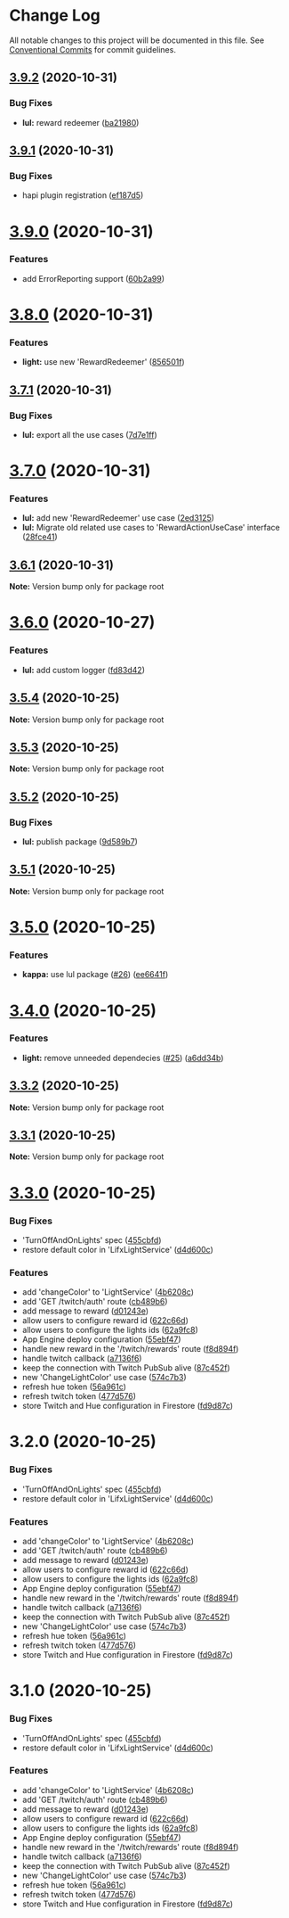# Change Log

All notable changes to this project will be documented in this file.
See [Conventional Commits](https://conventionalcommits.org) for commit guidelines.

## [3.9.2](https://github.com/streamdevs/lights/compare/v3.9.1...v3.9.2) (2020-10-31)


### Bug Fixes

* **lul:** reward redeemer ([ba21980](https://github.com/streamdevs/lights/commit/ba21980aab92b1c16eefad9d485240ae465405bc))





## [3.9.1](https://github.com/streamdevs/lights/compare/v3.9.0...v3.9.1) (2020-10-31)


### Bug Fixes

* hapi plugin registration ([ef187d5](https://github.com/streamdevs/lights/commit/ef187d54e6e4f7e6e9fdb248a8dd4f7ef3c2733f))





# [3.9.0](https://github.com/streamdevs/lights/compare/v3.8.0...v3.9.0) (2020-10-31)


### Features

* add ErrorReporting support ([60b2a99](https://github.com/streamdevs/lights/commit/60b2a9998f8548ef4e9ef324b8735f9c7903f5ef))





# [3.8.0](https://github.com/streamdevs/lights/compare/v3.7.1...v3.8.0) (2020-10-31)


### Features

* **light:** use new 'RewardRedeemer' ([856501f](https://github.com/streamdevs/lights/commit/856501f38428216ead6eaa297614b94c941587e5))





## [3.7.1](https://github.com/streamdevs/lights/compare/v3.7.0...v3.7.1) (2020-10-31)


### Bug Fixes

* **lul:** export all the use cases ([7d7e1ff](https://github.com/streamdevs/lights/commit/7d7e1ff16e169f51e355e0e0e8a5323f8fdbbe8c))





# [3.7.0](https://github.com/streamdevs/lights/compare/v3.6.1...v3.7.0) (2020-10-31)


### Features

* **lul:** add new 'RewardRedeemer' use case ([2ed3125](https://github.com/streamdevs/lights/commit/2ed312569142d6624475dbc9623e9338f180f353))
* **lul:** Migrate old related use cases to 'RewardActionUseCase' interface ([28fce41](https://github.com/streamdevs/lights/commit/28fce41bee4d028885547cfbd66a9d1ca89a1f5a))





## [3.6.1](https://github.com/streamdevs/lights/compare/v3.6.0...v3.6.1) (2020-10-31)

**Note:** Version bump only for package root





# [3.6.0](https://github.com/streamdevs/lights/compare/v3.5.4...v3.6.0) (2020-10-27)


### Features

* **lul:** add custom logger ([fd83d42](https://github.com/streamdevs/lights/commit/fd83d4269e2bc818de67023a1a7b61e873a40a34))





## [3.5.4](https://github.com/streamdevs/lights/compare/v3.5.3...v3.5.4) (2020-10-25)

**Note:** Version bump only for package root





## [3.5.3](https://github.com/streamdevs/lights/compare/v3.5.2...v3.5.3) (2020-10-25)

**Note:** Version bump only for package root





## [3.5.2](https://github.com/streamdevs/lights/compare/v3.5.1...v3.5.2) (2020-10-25)


### Bug Fixes

* **lul:** publish package ([9d589b7](https://github.com/streamdevs/lights/commit/9d589b7e414aaf8668d53c4bfd817afee6421cf5))





## [3.5.1](https://github.com/streamdevs/lights/compare/v3.5.0...v3.5.1) (2020-10-25)

**Note:** Version bump only for package root





# [3.5.0](https://github.com/streamdevs/lights/compare/v3.4.0...v3.5.0) (2020-10-25)


### Features

* **kappa:** use lul package ([#26](https://github.com/streamdevs/lights/issues/26)) ([ee6641f](https://github.com/streamdevs/lights/commit/ee6641f112237d1c8cc4be604d0e34e8b7497b5d))





# [3.4.0](https://github.com/streamdevs/lights/compare/v3.3.2...v3.4.0) (2020-10-25)


### Features

* **light:** remove unneeded dependecies ([#25](https://github.com/streamdevs/lights/issues/25)) ([a6dd34b](https://github.com/streamdevs/lights/commit/a6dd34b80271d5b757ab7a8f0861647ed1fcb77d))





## [3.3.2](https://github.com/streamdevs/lights/compare/v3.3.1...v3.3.2) (2020-10-25)

**Note:** Version bump only for package root





## [3.3.1](https://github.com/streamdevs/lights/compare/v3.3.0...v3.3.1) (2020-10-25)

**Note:** Version bump only for package root





# [3.3.0](https://github.com/streamdevs/lights/compare/v3.2.0...v3.3.0) (2020-10-25)


### Bug Fixes

* 'TurnOffAndOnLights' spec ([455cbfd](https://github.com/streamdevs/lights/commit/455cbfd214be2fa01a273a3ba8bcaa4472072471))
* restore default color in 'LifxLightService' ([d4d600c](https://github.com/streamdevs/lights/commit/d4d600c6597e2de49964fed689797cce23a37212))


### Features

* add 'changeColor' to 'LightService' ([4b6208c](https://github.com/streamdevs/lights/commit/4b6208cc8dceeb0fa61fd19b305fb07d602ec176))
* add 'GET /twitch/auth' route ([cb489b6](https://github.com/streamdevs/lights/commit/cb489b6c766c3d4b1e849e10c3f19b333b87c5b9))
* add message to reward ([d01243e](https://github.com/streamdevs/lights/commit/d01243e2f3be56549b0a39a76e0b871749394465))
* allow users to configure reward id ([622c66d](https://github.com/streamdevs/lights/commit/622c66dbc744f2081c7c7811e7b0e38acd275db5))
* allow users to configure the lights ids ([62a9fc8](https://github.com/streamdevs/lights/commit/62a9fc81484721a2b97fe81467129aa5a982f7d1))
* App Engine deploy configuration ([55ebf47](https://github.com/streamdevs/lights/commit/55ebf4788c69e8f0d70b06734b92445e288217dd))
* handle new reward in the '/twitch/rewards' route ([f8d894f](https://github.com/streamdevs/lights/commit/f8d894fb378f074b68e28db4ea925e0466155afd))
* handle twitch callback ([a7136f6](https://github.com/streamdevs/lights/commit/a7136f6876d6b0d412ab20b4b38ceb5ce0ef1290))
* keep the connection with Twitch PubSub alive ([87c452f](https://github.com/streamdevs/lights/commit/87c452f9b84dcc1d8e280abca1b56265854d3b4b))
* new 'ChangeLightColor' use case ([574c7b3](https://github.com/streamdevs/lights/commit/574c7b377add21e548828d6e50bbcf74b629432f))
* refresh hue token ([56a961c](https://github.com/streamdevs/lights/commit/56a961cabda96cacb47d2648118d5bca05f51f7b))
* refresh twitch token ([477d576](https://github.com/streamdevs/lights/commit/477d576ccfb65760bc85cdcaa676bbc2dd904951))
* store Twitch and Hue configuration in Firestore ([fd9d87c](https://github.com/streamdevs/lights/commit/fd9d87c9a725909cacd9b8a02a1194eb029181a5))





# 3.2.0 (2020-10-25)


### Bug Fixes

* 'TurnOffAndOnLights' spec ([455cbfd](https://github.com/streamdevs/lights/commit/455cbfd214be2fa01a273a3ba8bcaa4472072471))
* restore default color in 'LifxLightService' ([d4d600c](https://github.com/streamdevs/lights/commit/d4d600c6597e2de49964fed689797cce23a37212))


### Features

* add 'changeColor' to 'LightService' ([4b6208c](https://github.com/streamdevs/lights/commit/4b6208cc8dceeb0fa61fd19b305fb07d602ec176))
* add 'GET /twitch/auth' route ([cb489b6](https://github.com/streamdevs/lights/commit/cb489b6c766c3d4b1e849e10c3f19b333b87c5b9))
* add message to reward ([d01243e](https://github.com/streamdevs/lights/commit/d01243e2f3be56549b0a39a76e0b871749394465))
* allow users to configure reward id ([622c66d](https://github.com/streamdevs/lights/commit/622c66dbc744f2081c7c7811e7b0e38acd275db5))
* allow users to configure the lights ids ([62a9fc8](https://github.com/streamdevs/lights/commit/62a9fc81484721a2b97fe81467129aa5a982f7d1))
* App Engine deploy configuration ([55ebf47](https://github.com/streamdevs/lights/commit/55ebf4788c69e8f0d70b06734b92445e288217dd))
* handle new reward in the '/twitch/rewards' route ([f8d894f](https://github.com/streamdevs/lights/commit/f8d894fb378f074b68e28db4ea925e0466155afd))
* handle twitch callback ([a7136f6](https://github.com/streamdevs/lights/commit/a7136f6876d6b0d412ab20b4b38ceb5ce0ef1290))
* keep the connection with Twitch PubSub alive ([87c452f](https://github.com/streamdevs/lights/commit/87c452f9b84dcc1d8e280abca1b56265854d3b4b))
* new 'ChangeLightColor' use case ([574c7b3](https://github.com/streamdevs/lights/commit/574c7b377add21e548828d6e50bbcf74b629432f))
* refresh hue token ([56a961c](https://github.com/streamdevs/lights/commit/56a961cabda96cacb47d2648118d5bca05f51f7b))
* refresh twitch token ([477d576](https://github.com/streamdevs/lights/commit/477d576ccfb65760bc85cdcaa676bbc2dd904951))
* store Twitch and Hue configuration in Firestore ([fd9d87c](https://github.com/streamdevs/lights/commit/fd9d87c9a725909cacd9b8a02a1194eb029181a5))





# 3.1.0 (2020-10-25)


### Bug Fixes

* 'TurnOffAndOnLights' spec ([455cbfd](https://github.com/streamdevs/lights/commit/455cbfd214be2fa01a273a3ba8bcaa4472072471))
* restore default color in 'LifxLightService' ([d4d600c](https://github.com/streamdevs/lights/commit/d4d600c6597e2de49964fed689797cce23a37212))


### Features

* add 'changeColor' to 'LightService' ([4b6208c](https://github.com/streamdevs/lights/commit/4b6208cc8dceeb0fa61fd19b305fb07d602ec176))
* add 'GET /twitch/auth' route ([cb489b6](https://github.com/streamdevs/lights/commit/cb489b6c766c3d4b1e849e10c3f19b333b87c5b9))
* add message to reward ([d01243e](https://github.com/streamdevs/lights/commit/d01243e2f3be56549b0a39a76e0b871749394465))
* allow users to configure reward id ([622c66d](https://github.com/streamdevs/lights/commit/622c66dbc744f2081c7c7811e7b0e38acd275db5))
* allow users to configure the lights ids ([62a9fc8](https://github.com/streamdevs/lights/commit/62a9fc81484721a2b97fe81467129aa5a982f7d1))
* App Engine deploy configuration ([55ebf47](https://github.com/streamdevs/lights/commit/55ebf4788c69e8f0d70b06734b92445e288217dd))
* handle new reward in the '/twitch/rewards' route ([f8d894f](https://github.com/streamdevs/lights/commit/f8d894fb378f074b68e28db4ea925e0466155afd))
* handle twitch callback ([a7136f6](https://github.com/streamdevs/lights/commit/a7136f6876d6b0d412ab20b4b38ceb5ce0ef1290))
* keep the connection with Twitch PubSub alive ([87c452f](https://github.com/streamdevs/lights/commit/87c452f9b84dcc1d8e280abca1b56265854d3b4b))
* new 'ChangeLightColor' use case ([574c7b3](https://github.com/streamdevs/lights/commit/574c7b377add21e548828d6e50bbcf74b629432f))
* refresh hue token ([56a961c](https://github.com/streamdevs/lights/commit/56a961cabda96cacb47d2648118d5bca05f51f7b))
* refresh twitch token ([477d576](https://github.com/streamdevs/lights/commit/477d576ccfb65760bc85cdcaa676bbc2dd904951))
* store Twitch and Hue configuration in Firestore ([fd9d87c](https://github.com/streamdevs/lights/commit/fd9d87c9a725909cacd9b8a02a1194eb029181a5))

